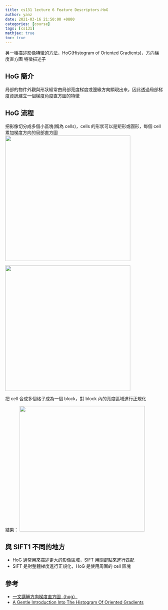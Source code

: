 ```yaml
---
title: cs131 lecture 6 Feature Descriptors-HoG
author: yanz
date: 2021-03-16 21:50:00 +0800
categories: [course]
tags: [cs131]
mathjax: true
toc: true
---
```


另一種描述影像特徵的方法，HoG(Histogram of Oriented Gradients)，方向梯度直方圖
特徵描述子

## HoG 簡介

局部的物件外觀與形狀經常由局部亮度梯度或邊緣方向顯現出來，因此透過局部梯度資訊建立一個梯度角度直方圖的特徵

## HoG 流程

把影像切分成多個小區塊(稱為 cells)，cells 的形狀可以是矩形或圓形，每個 cell 累加梯度方向的局部直方圖
<img src="https://yanzzzzzzzzz.github.io/img/HoG-flow.png"  width="400"/>

<img src="https://yanzzzzzzzzz.github.io/img/HoG-flow-1.png"  width="400"/>

把 cell 合成多個格子成為一個 block，對 block 內的亮度區域進行正規化

結果：
<img src="https://yanzzzzzzzzz.github.io/img/visualizing-HoG.png"  width="400"/>

## 與 SIFT1 不同的地方

- HoG 通常用來描述更大的影像區域，SIFT 用關鍵點來進行匹配
- SIFT 是對整體梯度進行正規化，HoG 是使用周圍的 cell 區塊

## 參考

- [一文講解方向梯度直方圖（hog）](https://zhuanlan.zhihu.com/p/85829145)
- [A Gentle Introduction Into The Histogram Of Oriented Gradients](https://medium.com/analytics-vidhya/a-gentle-introduction-into-the-histogram-of-oriented-gradients-fdee9ed8f2aa)
